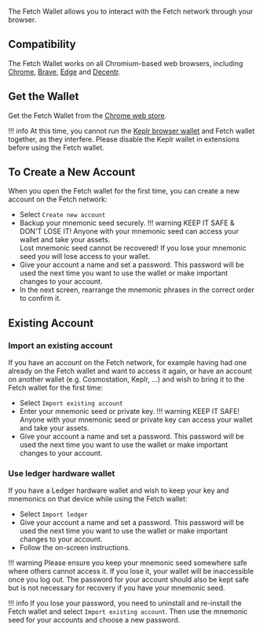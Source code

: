 The Fetch Wallet allows you to interact with the Fetch network through your browser.

[comment]: <> (There are many other wallets you can use. The Fetch Wallet is a non-custodial wallet that is maintained by the Fetch.ai team. )

## Compatibility

The Fetch Wallet works on all Chromium-based web browsers, including [Chrome](https://www.google.com/chrome/), [Brave](https://brave.com), [Edge](https://www.microsoft.com/edge) and [Decentr](https://decentr.net).

## Get the Wallet

Get the Fetch Wallet from the [Chrome web store](https://chrome.google.com/webstore/detail/fetchai-network-wallet/ellkdbaphhldpeajbepobaecooaoafpg/related?hl=en-GB).

!!! info
    At this time, you cannot run the [Keplr browser wallet](https://chrome.google.com/webstore/detail/keplr/dmkamcknogkgcdfhhbddcghachkejeap?hl=en) and Fetch wallet together, as they interfere. Please disable the Keplr wallet in extensions before using the Fetch wallet.

## To Create a New Account

When you open the Fetch wallet for the first time, you can create a new account on the Fetch network:

* Select `Create new account`
* Backup your mnemonic seed securely.
!!! warning
    KEEP IT SAFE & DON'T LOSE IT! Anyone with your mnemonic seed can access your wallet and take your assets.<br />
    Lost mnemonic seed cannot be recovered! If you lose your mnemonic seed you will lose access to your wallet.
* Give your account a name and set a password. This password will be used the next time you want to use the wallet or make important changes to your account.
* In the next screen, rearrange the mnemonic phrases in the correct order to confirm it.

## Existing Account

### Import an existing account

If you have an account on the Fetch network, for example having had one already on the Fetch wallet and want to access it again, or have an account on another wallet (e.g. Cosmostation, Keplr, ...) and wish to bring it to the Fetch wallet for the first time:

* Select `Import existing account`
* Enter your mnemonic seed or private key.
!!! warning
    KEEP IT SAFE! Anyone with your mnemonic seed or private key can access your wallet and take your assets.
* Give your account a name and set a password. This password will be used the next time you want to use the wallet or make important changes to your account.

### Use ledger hardware wallet

If you have a Ledger hardware wallet and wish to keep your key and mnemonics on that device while using the Fetch wallet:

* Select `Import ledger`
* Give your account a name and set a password. This password will be used the next time you want to use the wallet or make important changes to your account.
* Follow the on-screen instructions.

!!! warning
    Please ensure you keep your mnemonic seed somewhere safe where others cannot access it. If you lose it, your wallet will be inaccessible once you log out. The password for your account should also be kept safe but is not necessary for recovery if you have your mnemonic seed.

!!! info
    If you lose your password, you need to uninstall and re-install the Fetch wallet and select `Import existing account`. Then use the mnemonic seed for your accounts and choose a new password.
